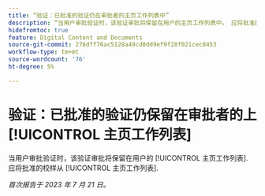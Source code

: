 ```yaml
---
title: “验证：已批准的验证仍在审批者的主页工作列表中”
description: “当用户审批验证时，该验证审批将保留在用户的主页工作列表中。 应将批准的验证自动从主页工作列表中移除。”
hidefromtoc: true
feature: Digital Content and Documents
source-git-commit: 276dff76ac5128a49cd0dd9ef9f28f021cec0453
workflow-type: tm+mt
source-wordcount: '76'
ht-degree: 5%

---
```



# 验证：已批准的验证仍保留在审批者的上 [!UICONTROL 主页工作列表]

<!--WF and WFP TOCs-->

当用户审批验证时，该验证审批将保留在用户的 [!UICONTROL 主页工作列表]. 应将批准的校样从 [!UICONTROL 主页工作列表].

_首次报告于 2023 年 7 月 21 日。_

